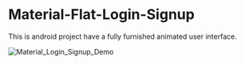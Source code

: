 # Material-Flat-Login-Signup

This is android project have a fully furnished animated user interface.

![Material_Login_Signup_Demo](demo/https://github.com/vermat516/Material-Flat-Login-Signup/blob/master/Material-Login-Signup-Gif.gif)
